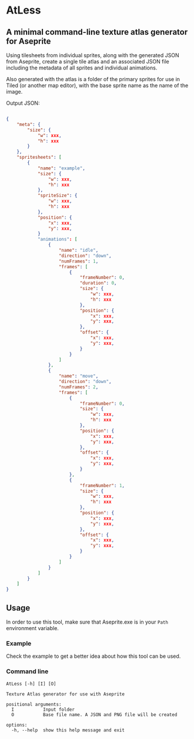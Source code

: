 # AtLess

## A minimal command-line texture atlas generator for Aseprite

Using tilesheets from individual sprites, along with the generated JSON from Aseprite, create a single tile atlas and an associated JSON file including the metadata of all sprites and individual animations.

Also generated with the atlas is a folder of the primary sprites for use in Tiled (or another map editor), with the base sprite name as the name of the image.

Output JSON:

```json

{
    "meta": {
        "size": {
            "w": xxx,
            "h": xxx
        }
    },
    "spritesheets": [
        {
            "name": "example",
            "size": {
                "w": xxx,
                "h": xxx
            },
            "spriteSize": {
                "w": xxx,
                "h": xxx
            },
            "position": {
                "x": xxx,
                "y": xxx,
            }
            "animations": [
                {
                    "name": "idle",
                    "direction": "down",
                    "numFrames": 1,
                    "frames": [
                        {
                            "frameNumber": 0,
                            "duration": 0,
                            "size": {
                                "w": xxx,
                                "h": xxx
                            },
                            "position": {
                                "x": xxx,
                                "y": xxx,
                            },
                            "offset": {
                                "x": xxx,
                                "y": xxx,
                            }
                        }
                    ]
                },
                {
                    "name": "move",
                    "direction": "down",
                    "numFrames": 2,
                    "frames": [
                        {
                            "frameNumber": 0,
                            "size": {
                                "w": xxx,
                                "h": xxx
                            },
                            "position": {
                                "x": xxx,
                                "y": xxx,
                            },
                            "offset": {
                                "x": xxx,
                                "y": xxx,
                            }
                        },
                        {
                            "frameNumber": 1,
                            "size": {
                                "w": xxx,
                                "h": xxx
                            },
                            "position": {
                                "x": xxx,
                                "y": xxx,
                            },
                            "offset": {
                                "x": xxx,
                                "y": xxx,
                            }
                        }
                    ]
                }
            ]
        }
    ]
}

```

## Usage

In order to use this tool, make sure that Aseprite.exe is in your `Path` environment variable.

### Example

Check the example to get a better idea about how this tool can be used.

### Command line

```console
AtLess [-h] [I] [O]

Texture Atlas generator for use with Aseprite

positional arguments:
  I           Input folder
  O           Base file name. A JSON and PNG file will be created

options:
  -h, --help  show this help message and exit
```
